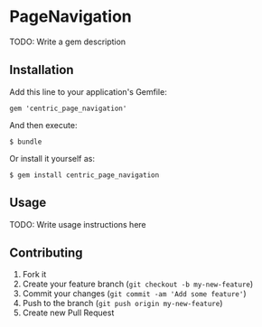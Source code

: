 # PageNavigation

TODO: Write a gem description

## Installation

Add this line to your application's Gemfile:

    gem 'centric_page_navigation'

And then execute:

    $ bundle

Or install it yourself as:

    $ gem install centric_page_navigation

## Usage

TODO: Write usage instructions here

## Contributing

1. Fork it
2. Create your feature branch (`git checkout -b my-new-feature`)
3. Commit your changes (`git commit -am 'Add some feature'`)
4. Push to the branch (`git push origin my-new-feature`)
5. Create new Pull Request

